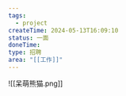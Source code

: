 ```yaml
---
tags:
  - project
createTime: 2024-05-13T16:09:10
status: 一面
doneTime: 
type: 招聘
area: "[[工作]]"
---
```

![[呆萌熊猫.png]]